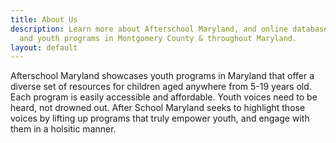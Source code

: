 ```yaml
---
title: About Us
description: Learn more about Afterschool Maryland, and online database of afterschool
  and youth programs in Montgomery County & throughout Maryland.
layout: default
---
```


Afterschool Maryland showcases youth programs in Maryland that offer a diverse set of resources for children aged anywhere from 5-19 years old. Each program is easily accessible and affordable. Youth voices need to be heard, not drowned out. After School Maryland seeks to highlight those voices by lifting up programs that truly empower youth, and engage with them in a holsitic manner. 
